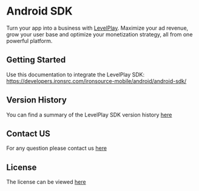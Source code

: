# Android SDK 

Turn your app into a business with [LevelPlay](https://www.is.com/). Maximize your ad revenue, grow your user base and optimize your monetization strategy, all from one powerful platform.

## Getting Started
Use this documentation to integrate the LevelPlay SDK:
https://developers.ironsrc.com/ironsource-mobile/android/android-sdk/

## Version History 
You can find a summary of the LevelPlay SDK version history [here](https://developers.ironsrc.com/ironsource-mobile/android/sdk-change-log/)

## Contact US 
For any question please contact us [here](https://ironsrc.formtitan.com/knowledge-center#/)

## License 
The license can be viewed [here](https://github.com/ironsource-mobile/android-sdk/blob/master/LICENSE)
